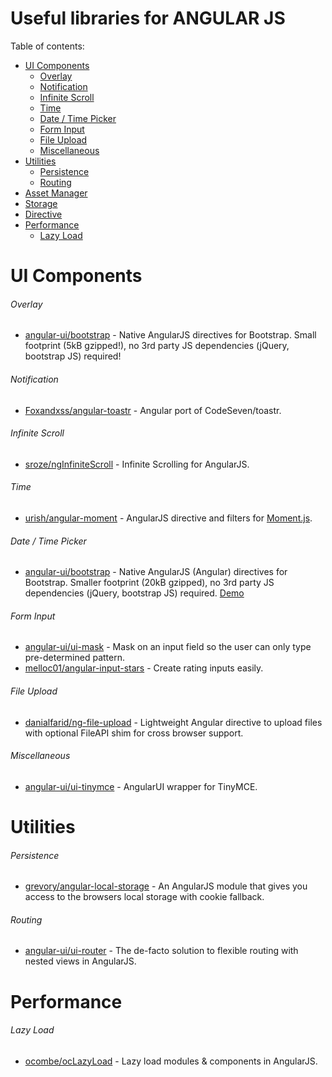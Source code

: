 # Useful libraries for ANGULAR JS

Table of contents:
- [UI Components](#ui-components)
    - [Overlay](#overlay)
    - [Notification](#notification)
    - [Infinite Scroll](#infinite-scroll)
    - [Time](#time)
    - [Date / Time Picker](#date--time-picker)
    - [Form Input](#form-input)
    - [File Upload](#file-upload)
    - [Miscellaneous](#miscellaneous)
- [Utilities](#utilities)
    - [Persistence](#persistence)
    - [Routing](#routing)
- [Asset Manager](#asset-manager)
- [Storage](#storage)
- [Directive](#directive)
- [Performance](#performance)
    - [Lazy Load](#lazy-load)


# UI Components

###### Overlay
* [angular-ui/bootstrap](https://github.com/angular-ui/bootstrap) - Native AngularJS directives for Bootstrap. Small footprint (5kB gzipped!), no 3rd party JS dependencies (jQuery, bootstrap JS) required!

###### Notification
* [Foxandxss/angular-toastr](https://github.com/Foxandxss/angular-toastr) - Angular port of CodeSeven/toastr.

###### Infinite Scroll
* [sroze/ngInfiniteScroll](https://github.com/sroze/ngInfiniteScroll/) - Infinite Scrolling for AngularJS.

###### Time
* [urish/angular-moment](https://github.com/urish/angular-moment) - AngularJS directive and filters for [Moment.js](https://momentjs.com/).

###### Date / Time Picker
* [angular-ui/bootstrap](https://github.com/angular-ui/bootstrap) - Native AngularJS (Angular) directives for Bootstrap. Smaller footprint (20kB gzipped), no 3rd party JS dependencies (jQuery, bootstrap JS) required. [Demo](https://angular-ui.github.io/bootstrap/#!#datepicker) 

###### Form Input
* [angular-ui/ui-mask](https://github.com/angular-ui/ui-mask) - Mask on an input field so the user can only type pre-determined pattern.
* [melloc01/angular-input-stars](https://github.com/melloc01/angular-input-stars) - Create rating inputs easily.

###### File Upload
* [danialfarid/ng-file-upload](https://github.com/danialfarid/ng-file-upload) - Lightweight Angular directive to upload files with optional FileAPI shim for cross browser support.

###### Miscellaneous
* [angular-ui/ui-tinymce](https://github.com/angular-ui/ui-tinymce) - AngularUI wrapper for TinyMCE.

# Utilities

###### Persistence
* [grevory/angular-local-storage](https://github.com/grevory/angular-local-storage) - An AngularJS module that gives you access to the browsers local storage with cookie fallback.

###### Routing
* [angular-ui/ui-router](https://github.com/angular-ui/ui-router) - The de-facto solution to flexible routing with nested views in AngularJS.

# Performance

###### Lazy Load
* [ocombe/ocLazyLoad](https://github.com/ocombe/ocLazyLoad) - Lazy load modules & components in AngularJS.
